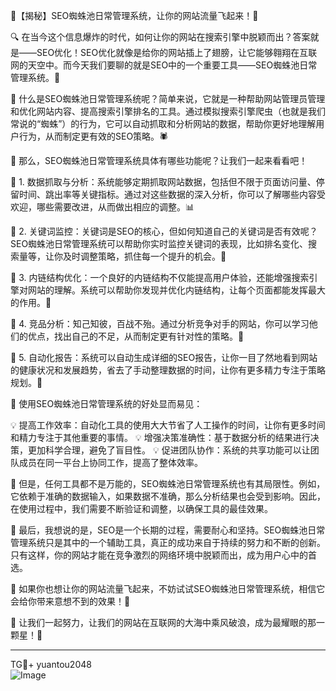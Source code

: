 🌟【揭秘】SEO蜘蛛池日常管理系统，让你的网站流量飞起来！🚀

🔍 在当今这个信息爆炸的时代，如何让你的网站在搜索引擎中脱颖而出？答案就是——SEO优化！SEO优化就像是给你的网站插上了翅膀，让它能够翱翔在互联网的天空中。而今天我们要聊的就是SEO中的一个重要工具——SEO蜘蛛池日常管理系统。🤖

🌈 什么是SEO蜘蛛池日常管理系统呢？简单来说，它就是一种帮助网站管理员管理和优化网站内容、提高搜索引擎排名的工具。通过模拟搜索引擎爬虫（也就是我们常说的“蜘蛛”）的行为，它可以自动抓取和分析网站的数据，帮助你更好地理解用户行为，从而制定更有效的SEO策略。🕷️

🌈 那么，SEO蜘蛛池日常管理系统具体有哪些功能呢？让我们一起来看看吧！

🎯 1. 数据抓取与分析：系统能够定期抓取网站数据，包括但不限于页面访问量、停留时间、跳出率等关键指标。通过对这些数据的深入分析，你可以了解哪些内容受欢迎，哪些需要改进，从而做出相应的调整。📊

🎯 2. 关键词监控：关键词是SEO的核心，但如何知道自己的关键词是否有效呢？SEO蜘蛛池日常管理系统可以帮助你实时监控关键词的表现，比如排名变化、搜索量等，让你及时调整策略，抓住每一个提升的机会。🔑

🎯 3. 内链结构优化：一个良好的内链结构不仅能提高用户体验，还能增强搜索引擎对网站的理解。系统可以帮助你发现并优化内链结构，让每个页面都能发挥最大的作用。🔗

🎯 4. 竞品分析：知己知彼，百战不殆。通过分析竞争对手的网站，你可以学习他们的优点，找出自己的不足，从而制定更有针对性的策略。👀

🎯 5. 自动化报告：系统可以自动生成详细的SEO报告，让你一目了然地看到网站的健康状况和发展趋势，省去了手动整理数据的时间，让你有更多精力专注于策略规划。📝

🌈 使用SEO蜘蛛池日常管理系统的好处显而易见：

💡 提高工作效率：自动化工具的使用大大节省了人工操作的时间，让你有更多时间和精力专注于其他重要的事情。
💡 增强决策准确性：基于数据分析的结果进行决策，更加科学合理，避免了盲目性。
💡 促进团队协作：系统的共享功能可以让团队成员在同一平台上协同工作，提高了整体效率。

🌈 但是，任何工具都不是万能的，SEO蜘蛛池日常管理系统也有其局限性。例如，它依赖于准确的数据输入，如果数据不准确，那么分析结果也会受到影响。因此，在使用过程中，我们需要不断验证和调整，以确保工具的最佳效果。

🌈 最后，我想说的是，SEO是一个长期的过程，需要耐心和坚持。SEO蜘蛛池日常管理系统只是其中的一个辅助工具，真正的成功来自于持续的努力和不断的创新。只有这样，你的网站才能在竞争激烈的网络环境中脱颖而出，成为用户心中的首选。

🌈 如果你也想让你的网站流量飞起来，不妨试试SEO蜘蛛池日常管理系统，相信它会给你带来意想不到的效果！🚀

🌈 让我们一起努力，让我们的网站在互联网的大海中乘风破浪，成为最耀眼的那一颗星！🌟

---

TG💪+ yuantou2048  
![Image](https://github.com/user-attachments/assets/42a5a4a5-fea9-4a1d-8aa0-73e57e430cca)